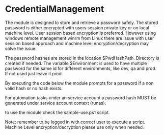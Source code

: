 # CredentialManagement

The module is designed to store and retrieve a password safely. The stored password is either encrypted with users session private key or on local machine level.
User session based encryption is preferred. However using windows remote management winrm from Linux there are issue with user session based approach and machine level encryption/decryption may solve the issue.

The password hashes are stored in the location $PwdHashPath. Directory is created if needed. The variable $Environment is used to have multiple password for the same id for different environments, like dev, qa and prod. If not used just leave it prod.

By executing the code below the module prompts for a password if a non valid hash or no hash exists.

For automation tasks under an service account a password hash MUST be generated under service account context (runas).

to use the module check the sample-use.ps1 script.

Note: remember to be logged in with correct user to execute a script. Machine Level encryption/decryption please use only when needed.
